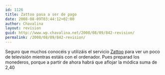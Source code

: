 ```yaml
---
id: 1126
title: Zattoo pasa a ser de pago
date: 2008-08-09T03:44:12+02:00
author: Chavalina
layout: revision
guid: http://www.wp.chavalina.net/2008/08/09/842-revision/
permalink: /2008/08/09/842-revision/
---
```

Seguro que muchos conocéis y utilizáis el servicio <a href="http://zattoo.com/" target="_blank">Zattoo</a> para ver un poco de televisión mientras estáis con el ordenador. Pues preparad los monederos, porque a partir de ahora habrá que aflojar la módica suma de 2,40